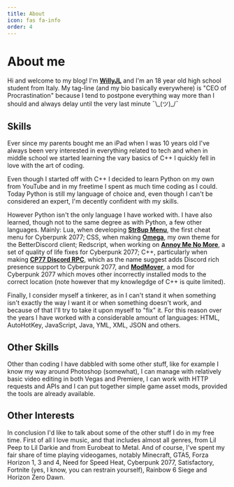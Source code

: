```yaml
---
title: About
icon: fas fa-info
order: 4
---
```



# About me
Hi and welcome to my blog! I'm [**WillyJL**](https://linktr.ee/WillyJL) and I'm an 18 year old high school student from Italy. My tag-line (and my bio basically everywhere) is "CEO of Procrastination" because I tend to postpone everything way more than I should and always delay until the very last minute ¯\\\_(ツ)\_/¯

## Skills
Ever since my parents bought me an iPad when I was 10 years old I've always been very interested in everything related to tech and when in middle school we started learning the vary basics of C++ I quickly fell in love with the art of coding.

Even though I started off with C++ I decided to learn Python on my own from YouTube and in my freetime I spent as much time coding as I could. Today Python is still my language of choice and, even though I can't be considered an expert, I'm decently confident with my skills.

However Python isn't the only language I have worked with. I have also learned, though not to the same degree as with Python, a few other languages. Mainly: Lua, when developing [**Str8up Menu**](https://www.nexusmods.com/cyberpunk2077/mods/779), the first cheat menu for Cyberpunk 2077; CSS, when  making [**Omega**](https://github.com/Willy-JL/Omega-Theme), my own theme for the BetterDiscord client; Redscript, when working on [**Annoy Me No More**](https://www.nexusmods.com/cyberpunk2077/mods/1512), a set of quality of life fixes for Cyberpunk 2077; C++, particularly when making [**CP77 Discord RPC**](https://github.com/Willy-JL/cp77-discord-rpc), which as the name suggest adds Discord rich presence support to Cyberpunk 2077, and [**ModMover**](https://github.com/Willy-JL/ModMover), a mod for Cyberpunk 2077 which moves other incorrectly installed mods to the correct location (note however that my knowlegdge of C++ is quite limited).

Finally, I consider myself a tinkerer, as in I can't stand it when something isn't exactly the way I want it or when something doesn't work, and because of that I'll try to take it upon myself to "fix" it. For this reason over the years I have worked with a considerable amount of languages: HTML, AutoHotKey, JavaScript, Java, YML, XML, JSON and others.

## Other Skills
Other than coding I have dabbled with some other stuff, like for example I know my way around Photoshop (somewhat), I can manage with relatively basic video editing in both Vegas and Premiere, I can work with HTTP requests and APIs and I can put together simple game asset mods, provided the tools are already available.

## Other Interests
In conclusion I'd like to talk about some of the other stuff I do in my free time. First of all I love music, and that includes almost all genres, from Lil Peep to Lil Darkie and from Eurobeat to Metal. And of course, I've spent my fair share of time playing videogames, notably Minecraft, GTA5, Forza Horizon 1, 3 and 4, Need for Speed Heat, Cyberpunk 2077, Satisfactory, Fortnite (yes, I know, you can restrain yourself), Rainbow 6 Siege and Horizon Zero Dawn.